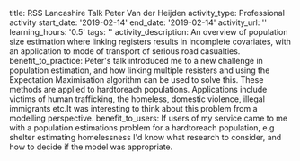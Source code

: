 title: RSS Lancashire Talk Peter Van der Heijden
activity_type: Professional activity
start_date: '2019-02-14'
end_date: '2019-02-14'
activity_url: ''
learning_hours: '0.5'
tags: ''
activity_description: An overview of population size estimation where linking registers
  results in incomplete covariates, with an application to mode of transport of serious
  road casualties.
benefit_to_practice: Peter's talk introduced me to a new challenge in population estimation,
  and how linking multiple resisters and using the Expectation Maximisation algorithm
  can be used to solve this. These methods are applied to hardtoreach populations.
  Applications include victims of human trafficking, the homeless, domestic violence,
  illegal immigrants etc.It was interesting to think about this problem from a modelling
  perspective.
benefit_to_users: If users of my service came to me with a population estimations
  problem for a hardtoreach population, e.g shelter estimating homelessness  I'd know
  what research to consider, and how to decide if the model was appropriate.
